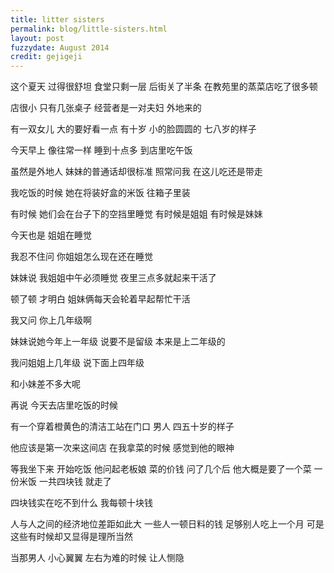 ```yaml
---
title: litter sisters
permalink: blog/little-sisters.html
layout: post
fuzzydate: August 2014
credit: gejigeji
---
```


这个夏天
过得很舒坦
食堂只剩一层
后街关了半条
在教苑里的蒸菜店吃了很多顿

店很小 只有几张桌子
经营者是一对夫妇
外地来的

有一双女儿
大的要好看一点 有十岁
小的脸圆圆的 七八岁的样子

今天早上
像往常一样
睡到十点多
到店里吃午饭

虽然是外地人
妹妹的普通话却很标准
照常问我
在这儿吃还是带走

我吃饭的时候
她在将装好盒的米饭
往箱子里装

有时候
她们会在台子下的空挡里睡觉
有时候是姐姐 有时候是妹妹

今天也是
姐姐在睡觉

我忍不住问
你姐姐怎么现在还在睡觉

妹妹说
我姐姐中午必须睡觉
夜里三点多就起来干活了

顿了顿
才明白
姐妹俩每天会轮着早起帮忙干活

我又问
你上几年级啊

妹妹说她今年上一年级
说要不是留级
本来是上二年级的

我问姐姐上几年级
说下面上四年级

和小妹差不多大呢

再说
今天去店里吃饭的时候

有一个穿着橙黄色的清洁工站在门口
男人 四五十岁的样子

他应该是第一次来这间店
在我拿菜的时候
感觉到他的眼神

等我坐下来 开始吃饭
他问起老板娘 菜的价钱
问了几个后
他大概是要了一个菜 一份米饭
一共四块钱
就走了

四块钱实在吃不到什么
我每顿十块钱

人与人之间的经济地位差距如此大
一些人一顿日料的钱
足够别人吃上一个月
可是这些有时候却又显得是理所当然

当那男人 小心翼翼 左右为难的时候
让人恻隐
